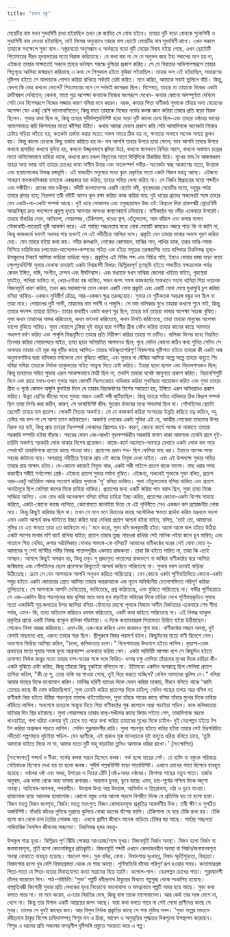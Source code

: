```yaml
---
title: "প্রবাস বন্ধু"
---
```


মেয়েটির নাম যখন সুভাষিণী রাখা হইয়াছিল তখন কে জানিত সে বোবা হইবে। তাহার দুটি বড়ো বোনকে সুকেশিনী ও সুহাসিনী নাম দেওয়া হইয়াছিল, তাই মিলের অনুরোধে তাহার বাপ ছোটো মেয়েটির নাম সুভাষিণী রাখে। এখন সকলে তাহাকে সংক্ষেপে সুভা বলে।
দস্তুরমতো অনুসন্ধান ও অর্থব্যয়ে বড়ো দুটি মেয়ের বিবাহ হইয়া গেছে, এখন ছোটোটি পিতামাতার নীরব হৃদয়ভারের মতো বিরাজ করিতেছে।
যে কথা কয় না সে যে অনুভব করে ইহা সকলের মনে হয় না, এইজন্য তাহার সাক্ষাতেই সকলে তাহার ভবিষ্যৎ সম্বন্ধে দুশ্চিন্তা প্রকাশ করিত। সে যে বিধাতার অভিশাপস্বরূপে তাহার পিতৃগৃহে আসিয়া জন্মগ্রহণ করিয়াছে এ কথা সে শিশুকাল হইতে বুঝিয়া লইয়াছিল। তাহার ফল এই হইয়াছিল, সাধারণের দৃষ্টিপথ হইতে সে আপনাকে গোপন করিয়া রাখিতে সর্বদাই চেষ্টা করিত। মনে করিত, আমাকে সবাই ভুলিলে বাঁচি। কিন্তু, বেদনা কি কেহ কখনো ভোলে? পিতামাতার মনে সে সর্বদাই জাগরূক ছিল।
বিশেষত, তাহার মা তাহাকে নিজের একটা ত্রুটিস্বরূপ দেখিতেন; কেননা, মাতা পুত্র অপেক্ষা কন্যাকে নিজের অংশরূপে দেখেন- কন্যার কোনো অসম্পূর্ণতা দেখিলে সেটা যেন বিশেষরূপে নিজের লজ্জার কারণ বলিয়া মনে করেন। বরঞ্চ, কন্যার পিতা বাণীকণ্ঠ সুভাকে তাঁহার অন্য মেয়েদের অপেক্ষা যেন একটু বেশি ভালোবাসিতেন; কিন্তু মাতা তাহাকে নিজের গর্ভের কলঙ্ক জ্ঞান করিয়া তাহার প্রতি বড়ো বিরক্ত ছিলেন। সুভার কথা ছিল না, কিন্তু তাহার সুদীর্ঘপল্লববিশিষ্ট বড়ো বড়ো দুটি কালো চোখ ছিল-এবং তাহার ওষ্ঠাধর ভাবের আভ্যসমাত্রে কচি কিশলয়ের মতো কাঁপিয়া উঠিত।
কথায় আমরা যেভাব প্রকাশ করি সেটা আমাদিগকে অনেকটা নিজের চেষ্টায় গড়িয়া লইতে হয়, কতকটা তর্জমা করার মতো: সকল সময়ে ঠিক হয় না, ক্ষমতার অভাবে অনেক সময়ে ভুলও হয়। কিন্তু কালো চোখকে কিছু তর্জমা করিতে হয় না- মন আপনি তাহার উপরে ছায়া ফেলে; ভাব আপনি তাহার উপরে কখনো প্রসারিত কখনো মুদিত হয়, কখনো উজ্জ্বলভাবে জ্বলিয়া উঠে, কখনো স্নানভাবে নিবিয়া আসে, কখনো অস্তমান চন্দ্রের মতো অনিমেষভাবে চাহিয়া থাকে, কখনো দ্রুত চঞ্চল বিদ্যুতের মতো দিগ্বিদিকে ঠিকরিয়া উঠে। মুখের ভাব বৈ আজন্মকাল যাহার অন্য ভাষা নাই তাহার চোখের ভাষা অসীম উদার এবং অতলস্পর্শ গভীর- অনেকটা স্বচ্ছ আকাশের মতো, উদয়াস্ত এবং ছায়ালোকের নিস্তব্ধ রঙ্গভূমি। এই বাক্যহীন মনুষ্যের মধ্যে বৃহৎ প্রকৃতির মতো একটা বিজন মহত্ত্ব আছে। এইজন্য সাধারণ বালকবালিকারা তাহাকে একপ্রকার ভয় করিত, তাহার সহিত খেলা করিত না। সে নির্জন দ্বিপ্রহরের মতো শব্দহীন এবং সঙ্গীহীন।
গ্রামের নাম চণ্ডীপুর। নদীটি বাংলাদেশের একটি ছোটো নদী, গৃহস্থঘরের মেয়েটির মতো, বহুদূর পর্যন্ত তাহার প্রসার নহে; নিরলসা তন্বী নদীটি আপন কূল রক্ষা করিয়া কাজ করিয়া যায়: দুই ধারের গ্রামের সকলেরই সঙ্গে তাহার যেন একটা-না-একটা সম্পর্ক আছে। দুই ধারে লোকালয় এবং তবুচ্ছায়াঘন উচ্চ তট: নিম্নতল দিয়া গ্রামলক্ষ্মী স্রোতস্বিনী আত্মবিস্মৃত দ্রুত পদক্ষেপে প্রফুল্ল হৃদয়ে আপনার অসংখ্য কল্যাণকার্যে চলিয়াছে।
বাণীকন্ঠের ঘর নদীর একেবারে উপরেই। তাহার বাঁখারির বেড়া, আটচালা, গোয়ালঘর, ঢেঁকিশালা, খড়ের স্তূপ, তেঁতুলতলা, আম কাঁঠাল এবং কলার বাগান নৌকাবাহী-মাত্রেরই দৃষ্টি আকর্ষণ করে। এই গার্হস্থ্য সচ্ছলতার মধ্যে বোবা মেয়েটি কাহারও নজরে পড়ে কি না জানি না, কিন্তু কাজকর্মে যখনই অবসর পায় তখনই সে এই নদীতীরে আসিয়া বসে।
প্রকৃতি যেন তাহার ভাষার অভাব পূরণ করিয়া দেয়। যেন তাহার হইয়া কথা কয়। নদীর কলধ্বনি, লোকের কোলাহল, মাঝির গান, পাখির ডাক, তরুর মর্মর-সমস্ত মিশিয়ে চারিদিকের চলাফেরা-আন্দোলন-কম্পনের সহিত এক হইয়া সমুদ্রের তরঙ্গরাশির ন্যায় বালিকার চিরনিস্তব্ধ হৃদয়-উপকূলের নিকটে আসিয়া ভাঙিয়া ভাঙিয়া পড়ে। প্রকৃতির এই বিবিধ শব্দ এবং বিচিত্র গতি, ইহাও বোবার ভাষা বড়ো বড়ো চক্ষুপল্লববিশিষ্ট সুভার যেভাষা তাহারই একটা বিশ্বব্যাপী বিস্তার: ঝিল্লিরবপূর্ণ তৃণভূমি হইতে শব্দাতীত নক্ষত্রলোক পর্যন্ত কেবল ইঙ্গিত, ভঙ্গি, সংগীত, ক্রন্দন এবং দীর্ঘনিশ্বাস।
এবং মধ্যাহ্নে যখন মাঝিরা জেলেরা খাইতে যাইত, গৃহস্থেরা ঘুমাইত, পাখিরা ডাকিত না, খেয়া-নৌকা বন্ধ থাকিত, সজন জগৎ সমস্ত কাজকর্মের মাঝখানে সহসা থামিয়া গিয়া ভয়ানক বিজনমূর্তি ধারণ করিত, তখন রুদ্র মহাকাশের তলে কেবল একটি বোবা প্রকৃতি এবং একটি বোবা মেয়ে মুখামুখি চুপ করিয়া বসিয়া থাকিত- একজন সুবিস্তীর্ণ রৌদ্রে, আর-একজন ক্ষুদ্র তরুচ্ছায়ায়।
সুভার যে গুটিকতক অন্তরঙ্গ বন্ধুর দল ছিল না তাহা নহে। গোয়ালের দুটি গাভী, তাহাদের নাম সর্বশী ও পাঙ্গুলি। সে নাম বালিকার মুখে তাহারা কখনো শুনে নাই, কিন্তু তাহার পদশব্দ তাহারা চিনিত- তাহার কথাহীন একটা করুণ সুর ছিল, তাহার মর্ম তাহারা ভাষার অপেক্ষা সহজে বুঝিত। সুভা কখন তাহাদের আদর করিতেছে, কখন ভর্ৎসনা করিতেছে, কখন মিনতি করিতেছে, তাহা তাহারা মানুষের অপেক্ষা ভালো বুঝিতে পারিত।
সুভা গোয়ালে ঢুকিয়া দুই বাহুর দ্বারা সর্বশীর গ্রীবা বেষ্টন করিয়া তাহার কানের কাছে আপনার গণ্ডদেশ ঘর্ষণ করিত এবং পাঙ্গুলি স্নিগ্ধদৃষ্টিতে তাহার প্রতি নিরীক্ষণ করিয়া তাহার গা চাটিত। বালিকা দিনের মধ্যে নিয়মিত তিনবার করিয়া গোয়ালঘরে যাইত, তাহা ছাড়া অনিয়মিত আগমনও ছিল; গৃহে যেদিন কোনো কঠিন কথা শুনিত সেদিন সে অসময়ে তাহার এই মূক বন্ধু দুটির কাছে আসিত- তাহার সহিষ্ণুতাপরিপূর্ণ বিষাদশান্ত দৃষ্টিপাত হইতে তাহারা কী একটা অন্ধ অনুমানশক্তির দ্বারা বালিকার মর্মবেদনা যেন বুঝিতে পারিত, এবং সুভার গা ঘেঁষিয়া আসিয়া অল্পে অল্পে তাহার বাহুতে শিং ঘষিয়া ঘষিয়া তাহাকে নির্বাক ব্যাকুলতার সহিত সান্ত্বনা দিতে চেষ্টা করিত।
ইহারা ছাড়া ছাগল এবং বিড়ালশাবকও ছিল; কিন্তু তাহাদের সহিত সুভার এরূপ সমকক্ষভাবে মৈত্রী ছিল না, তথাপি তাহারা যথেষ্ট আনুগত্য প্রকাশ করিত। বিড়ালশিশুটি দিনে এবং রাত্রে যখন-তখন সুভার গরম কোলটি নিঃসংকোচে অধিকার করিয়া সুখনিদ্রার আয়োজন করিত এবং সুভা তাহার গ্রীবা ও পৃষ্ঠে কোমল অঙ্গুলি বুলাইয়া দিলে যে তাহার নিদ্রাকর্ষণের বিশেষ সহায়তা হয়, ইঙ্গিতে এরূপ অভিপ্রায়ও প্রকাশ করিত।
উন্নত শ্রেণির জীবের মধ্যে সুভার আরও একটি সঙ্গী জুটিয়াছিল। কিন্তু তাহার সহিত বালিকার ঠিক কিরূপ সম্পর্ক ছিল তাহা নির্ণয় করা কঠিন, কারণ, সে ভাষাবিশিষ্ট জীব: সুতরাং উভয়ের মধ্যে সমভাষা ছিল না।
গোঁসাইদের ছোটো ছেলেটি তাহার নাম প্রতাপ। লোকটি নিতান্ত অকর্মণ্য। সে যে কাজকর্ম করিয়া সংসারের উন্নতি করিতে যত্ন করিবে, বহু চেষ্টার পর বাপ-মা সে আশা ত্যাগ করিয়াছেন। অকর্মণ্য লোকের একটা সুবিধা এই যে, আত্মীয় লোকেরা তাহাদের উপর বিরক্ত হয় বটে, কিন্তু প্রায় তাহারা নিঃসম্পর্ক লোকদের প্রিয়পাত্র হয়- কারণ, কোনো কার্যে আবন্ধ না থাকাতে তাহারা সরকারি সম্পত্তি হইয়া দাঁড়ায়। শহরের যেমন এক-আধটা গৃহসম্পর্কহীন সরকারি বাগান থাকা আবশ্যক তেমনি গ্রামে দুই-চারিটা অকর্মণ্য সরকারি লোক থাকার বিশেষ প্রয়োজন। কাজে-কর্মে আমোদে-অবসরে যেখানে একটা লোক কম পড়ে সেখানেই তাহাদিগকে হাতের কাছে পাওয়া যায়।
প্রতাপের প্রধান শখ- ছিপ ফেলিয়া মাছ ধরা। ইহাতে অনেক সময় সহজে কাটানো যায়। অপরাহ্ণে নদীতীরে ইহাকে প্রায় এই কাজে নিযুক্ত দেখা যাইত। এবং এই উপলক্ষে সুভার সহিত তাহার প্রায় সাক্ষাৎ হইত। যে-কোনো কাজেই নিযুক্ত থাক, একটা সঙ্গী পাইলে প্রতাপ থাকে ভালো। মাছ ধরার সময় বাক্যহীন সঙ্গীই সর্বাপেক্ষা শ্রেষ্ঠ- এইজন্য প্রতাপ সুভার মর্যাদা বুঝিত। এইজন্য, সকলেই সুভাকে সুভা বলিত, প্রতাপ আর-একটু অতিরিক্ত আদর সংযোগ করিয়া সুভাকে 'সু' বলিয়া ডাকিত।
সুভা তেঁতুলতলায় বসিয়া থাকিত এবং প্রতাপ অনতিদূরে ছিপ ফেলিয়া জলের দিকে চাহিয়া থাকিত। প্রতাপের জন্য একটি করিয়া পান বরাদ্দ ছিল, সুভা তাহা নিজে সাজিয়া আনিত। এবং বোধ করি অনেকক্ষণ বসিয়া বসিয়া চাহিয়া ইচ্ছা করিত, প্রতাপের কোনো-একটা বিশেষ সাহায্য করিতে, একটা-কোনো কাজে লাগিতে, কোনোমতে জানাইয়া দিতে যে এই পৃথিবীতে সেও একজন কম প্রয়োজনীয় লোক নহে। কিন্তু কিছুই করিবার ছিল না। তখন সে মনে মনে বিধাতার কাছে অলৌকিক ক্ষমতা প্রার্থনা করিত মন্ত্রবলে সহসা এমন একটা আশ্চর্য কাণ্ড ঘটাইতে ইচ্ছা করিত যাহা দেখিয়া প্রতাপ আশ্চর্য হইয়া যাইত, বলিত, 'তাই তো, আমাদের সুভির যে এত ক্ষমতা তাহা তো জানিতাম না।'
মনে করো, সুভা যদি জলকুমারী হইত: আস্তে আস্তে জল হইতে উঠিয়া একটা সাপের মাথার মণি ঘাটে রাখিয়া যাইত; প্রতাপ তাহার তুচ্ছ মাছধরা রাখিয়া সেই মানিক লইয়া জলে ডুব মারিত; এবং পাতালে গিয়া দেখিত, রুপার অট্টালিকায় সোনার পালঙ্কে-কে বসিয়া? আমাদের বাণীকন্ঠের ঘরের সেই বোবা মেয়ে সু- আমাদের সু সেই মণিদীপ্ত গভীর নিস্তব্ধ পাতালপুরীর একমাত্র রাজকন্যা। তাহা কি হইতে পারিত না, তাহা কি এতই অসম্ভব। আসলে কিছুই অসম্ভব নয়, কিন্তু তবুও সু প্রজাশূন্য পাতালের রাজবংশে না জন্মিয়া বাণীকন্ঠের ঘরে আসিয়া জন্মিয়াছে এবং গোঁসাইদের ছেলে প্রতাপকে কিছুতেই আশ্চর্য করিতে পারিতেছে না।
সুভার বয়স ক্রমেই বাড়িয়া উঠিতেছে। ক্রমে সে যেন আপনাকে আপনি অনুভব করিতে পারিতেছে। যেন কোনো একটা পূর্ণিমাতিথিতে কোনো-একটা সমুদ্র হইতে একটা জোয়ারের স্রোত আসিয়া তাহার অন্তরাত্মাকে এক নূতন অনির্বচনীয় চেতনাশক্তিতে পরিপূর্ণ করিয়া তুলিতেছে। সে আপনাকে আপনি দেখিতেছে, ভাবিতেছে, প্রশ্ন করিতেছে, এবং বুঝিতে পারিতেছে না।
গভীর পূর্ণিমারাত্রে সে এক-একদিন ধীরে শয়নগৃহের দ্বার খুলিয়া ভয়ে ভয়ে মুখ বাড়াইয়া বাহিরের দিকে চাহিয়া দেখে পূর্ণিমাপ্রকৃতিও সুভার মতো একাকিনী সুপ্ত জগতের উপর জাগিয়া বসিয়া-যৌবনের রহস্যে পুলকে বিষাদে অসীম নির্জনতার একেবারে শেষ সীমা পর্যন্ত, এমন- কি, তাহা অতিক্রম করিয়াও ধমথম করিতেছে, একটি কথা কহিতে পারিতেছে না। এই নিস্তব্ধ ব্যাকুল প্রকৃতির প্রান্তে একটি নিস্তব্ধ ব্যাকুল বালিকা দাঁড়াইয়া।
এ দিকে কন্যাভারগ্রস্ত পিতামাতা চিন্তিত হইয়া উঠিয়াছেন। লোকেও নিন্দা আরম্ভ করিয়াছে। এমন-কি, এক-ঘরে করিবে এমন জনরবও শুনা যায়। বাণীকন্ঠের সচ্ছল অবস্থা, দুই বেলাই মাছভাত খায়, এজন্য তাহার শত্রু ছিল।
স্ত্রীপুরুষে বিস্তর পরামর্শ হইল। কিছুদিনের মতো বাণী বিদেশে গেল। অবশেষে ফিরিয়া আসিয়া কহিল, "চলো, কলিকাতায় চলো।"
বিদেশযাত্রার উদযোগ হইতে লাগিল। কুয়াশা-ঢাকা প্রভাতের মতো সুভার সমস্ত হৃদয় অশ্রুবাষ্পে একেবারে ভরিয়া গেল। একটা অনির্দিষ্ট আশঙ্কা বশে সে কিছুদিন হইতে ক্রমাগত নির্বাক জন্তুর মতো তাহার বাপ-মায়ের সঙ্গে সঙ্গে ফিরিত- ডাগর চক্ষু মেলিয়া তাঁহাদের মুখের দিকে চাহিয়া কী- একটা বুঝিতে চেষ্টা করিত, কিন্তু তাঁহারা কিছু বুঝাইয়া বলিতেন না।
ইতিমধ্যে একদিন অপরাহ্ণে ছিপ ফেলিয়া প্রতাপ হাসিয়া কহিল, "কী রে সু, তোর নাকি বর পাওয়া গেছে, তুই বিয়ে করতে যাচ্ছিস? দেখিস আমাদের ভুলিস নে।" বলিয়া আবার মাছের দিকে মনোযোগ করিল।
মর্মবিদ্ধ হরিণী ব্যাধের দিকে যেমন করিয়া তাকায়, নীরবে বলিতে থাকে 'আমি তোমার কাছে কী দোষ করিয়াছিলাম', সুভা তেমনি করিয়া প্রতাপের দিকে চাহিল; সেদিন গাছের তলায় আর বসিল না: বাণীকণ্ঠ নিদ্রা হইতে উঠিয়া শয়নগৃহে তামাক খাইতেছিলেন, সুভা তাঁহার পায়ের কাছে বসিয়া তাঁহার মুখের দিকে চাহিয়া কাঁদিতে লাগিল। অবশেষে তাহাকে সান্ত্বনা দিতে গিয়া বাণীকন্ঠের শুষ্ক কপোলে অশ্রু গড়াইয়া পড়িল।
কাল কলিকাতায় যাইবার দিন স্থির হইয়াছে। সুভা গোয়ালঘরে তাহার বাল্য-সখীদের কাছে বিদায় লইতে গেল, তাহাদিগকে স্বহস্তে খাওয়াইয়া, গলা ধরিয়া একবার দুই চোখে যত পারে কথা ভরিয়া তাহাদের মুখের দিকে চাহিল- দুই নেত্রপল্লব হইতে টপ টপ করিয়া অশ্রুজল পড়তে লাগিল।
সেদিন শুক্লাদ্বাদশীর রাত্রি। সুভা শয়নগৃহ হইতে বাহির হইয়া তাহার সেই চিরপরিচিত নদীতটে শল্পশয্যায় লুটাইয়া পড়িল- যেন ধরণীকে, এই প্রকাও মৃক মানবতাকে দুই বাহুতে ধরিয়া বলিতে চাহে, 'তুমি আমাকে যাইতে দিয়ো না মা, আমার মতো দুটি বাহু বাড়াইয়া তুমিও আমাকে ধরিয়া রাখো।' [সংক্ষেপিত)

[সংক্ষোপত]
শব্দার্থ ও টীকা: গর্ভের কলঙ্ক সন্তান হিসেবে কলঙ্ক। গর্ভ হলো মায়ের পেট। যে ব্যক্তি বা বস্তুকে
পরিবারে নেতিবাচক হিসেবে দেখা হয় তা হলো কলঙ্ক। সুদীর্ঘ পল্লববিশিষ্ট বড়ো পাতাবিশিষ্ট। এখানে চোখের পাতা হিসেবে ব্যবহৃত হয়েছে। ওষ্ঠাধর ওষ্ঠ এবং অধর, উপরের ও নিচের ঠোঁট [ওষ্ঠ+অধর ওষ্ঠাধর। কিশলয় গাছের নতুন পাতা। তর্জমা অনুবাদ, এক ভাষা থেকে অন্য ভাষায় রূপান্তর। অন্তমান ডুবন্ত, ডুবে যাচ্ছে এমন, চন্দ্র-সূর্যের পশ্চিম দিকে অদৃশ্য অবস্থা। অনিমেষ-অপলক, পলকহীন। উদয়াস্ত উদয় অস্ত্র উদয়াস্ত, আবির্ভাব ও তিরোভাব, ওঠা ও ডুবে যাওয়া। ছায়ালোক ছায়া আলোক ছায়ালোক। কোনো বস্তুর ওপর আলো পড়লে বিপরীত দিকে যে প্রতিবিম্ব হয় তা হলো ছায়া। বিজন মহত্ত্ব বিজন জনশূন্য, নির্জন: মহত্ত্ব মহৎগুণ: বিজন কোলাহলমুক্ত প্রকৃতির আকর্ষণীয় দিক। তন্বী ক্ষীণ ও সুগঠিত অঙ্গবিশিষ্ট। বাঁখারি কাঁধের দুদিকে দুপ্রান্তে ঝুলিয়ে বোঝা বহনের বাঁশের ফালি। ঢেঁকিশালা যে ঘরে ঢেঁকি রাখা হয়। ঢেঁকি হলো ধান থেকে চাল তৈরির লোকজ যন্ত্র। এখনো গ্রামীণ জীবনে অনেক বাড়িতে ঢেঁকির ঘর আছে। গার্হস্থ্য সচ্ছলতা পারিবারিক দৈনন্দিন জীবনের সচ্ছলতা। চিরনিস্তব্ধ হৃদয় মহত্ত্ব-

উপকূল শান্ত হৃদয়। ঝিল্লিরব পূর্ণ ঝিঁঝি পোকার আওয়াজ/শব্দে মুখর। বিজনমূর্তি নির্জন অবস্থা। বিজন হলো নির্জন বা জনমানবশূন্য, মূর্তি হলো কোনোকিছুর প্রতিকৃতি। বিজনমূর্তি শব্দটি এখানে কোলাহলহীন অবস্থা বা নির্জন/জনমানবশূন্য অবস্থা বোঝাতে ব্যবহৃত হয়েছে। গণ্ডদেশ গাল। মুক বধির, বোবা। বিষাদশান্ত দুঃখমগ্ন, বিষাদ স্ফূর্তিশূন্যতা, বিষণ্ণতা। বিষাদশান্ত হলো খুব বেশি বিষাদগ্রস্ততা থেকে যে শান্ত অবস্থা। পূর্ণিমাতিথি চাঁদের পরিপূর্ণ রূপ হওয়ার সময়। কন্যাভারগ্রস্ত পিতা-মাতা যে পিতা-মাতার বিবাহযোগ্যা কন্যা সন্তানের বিয়ে হয়নি। কপোল-গাল। নেত্রপল্লব চোখের পাতা। শুক্লাদ্বাদশী চাঁদের বারোতম দিন।
পাঠ-পরিচিতি: 'সুভা' গল্পটি রবীন্দ্রনাথ ঠাকুরের বিখ্যাত গল্পগুচ্ছ থেকে সংকলিত হয়েছে।
বাষ্প্রতিবন্ধী কিশোরী সুভার প্রতি লেখকের হৃদয় নিংড়ানো ভালোবাসা ও মমত্ববোধে গল্পটি অমর হয়ে আছে। সুভা কথা বলতে পারে না। মা মনে করেন, এ-তার নিয়তির দোষ, কিন্তু বাবা তাকে ভালোবাসেন। আর কেউ তার সঙ্গে মেশে না, খেলে না। কিন্তু তার বিশাল একটি আশ্রয়ের জগৎ আছে। যারা কথা বলতে পারে না সেই পোষা প্রাণীদের কাছে সে মুখর। তাদের সে খুবই কাছের জন। আর বিপুল নির্বাক প্রকৃতির কাছে সে পায় মুক্তির সনদ। 'সুভা গল্পের মাধ্যমে রবীন্দ্রনাথ ঠাকুর বিশেষ চাহিদাসম্পন্ন শিশুর মন ও চিন্তা, আবেগ ও অনুভূতির সূক্ষ্মতর দিকগুলো উপস্থাপন করেছেন। শিশুর এ ধরনের প্রতি সকলের মমত্বশীল দৃষ্টিভঙ্গি প্রস্তুতে সহায়তা করে এ গল্প।